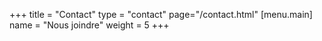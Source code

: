 +++
title = "Contact"
type = "contact"
page="/contact.html"
[menu.main]
name = "Nous joindre"
weight = 5
+++

